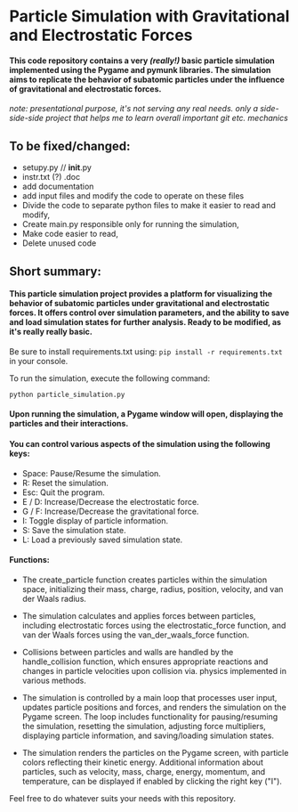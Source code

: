 # Particle Simulation with Gravitational and Electrostatic Forces  
#### This code repository contains a very *(really!)* basic particle simulation implemented using the Pygame and pymunk libraries. The simulation aims to replicate the behavior of subatomic particles under the influence of gravitational and electrostatic forces.  
*note: presentational purpose, it's not serving any real needs. only a side-side-side project that helps me to learn overall important git etc. mechanics*
## To be fixed/changed:
- setupy.py // __init__.py
- instr.txt (?) .doc
- add documentation
- add input files and modify the code to operate on these files
- Divide the code to separate python files to make it easier to read and modify,
- Create main.py responsible only for running the simulation,
- Make code easier to read,
- Delete unused code

## Short summary:
#### This particle simulation project provides a platform for visualizing the behavior of subatomic particles under gravitational and electrostatic forces. It offers control over simulation parameters, and the ability to save and load simulation states for further analysis. Ready to be modified, as it's really really basic.

Be sure to install requirements.txt
using: `pip install -r requirements.txt` in your console.

To run the simulation, execute the following command:

 `python particle_simulation.py`
  
#### Upon running the simulation, a Pygame window will open, displaying the particles and their interactions.
#### You can control various aspects of the simulation using the following keys:

- Space: Pause/Resume the simulation.
- R: Reset the simulation.
- Esc: Quit the program.
- E / D: Increase/Decrease the electrostatic force.
- G / F: Increase/Decrease the gravitational force.
- I: Toggle display of particle information.
- S: Save the simulation state.
- L: Load a previously saved simulation state.

#### Functions:

- The create_particle function creates particles within the simulation space, initializing their mass, charge, radius, position, velocity, and van der Waals radius.

- The simulation calculates and applies forces between particles, including electrostatic forces using the electrostatic_force function, and van der Waals forces using the van_der_waals_force function.

- Collisions between particles and walls are handled by the handle_collision function, which ensures appropriate reactions and changes in particle velocities upon collision via. physics implemented in various methods.

- The simulation is controlled by a main loop that processes user input, updates particle positions and forces, and renders the simulation on the Pygame screen. The loop includes functionality for pausing/resuming the simulation, resetting the simulation, adjusting force multipliers, displaying particle information, and saving/loading simulation states.

- The simulation renders the particles on the Pygame screen, with particle colors reflecting their kinetic energy. Additional information about particles, such as velocity, mass, charge, energy, momentum, and temperature, can be displayed if enabled by clicking the right key ("I").
  
Feel free to do whatever suits your needs with this repository.
